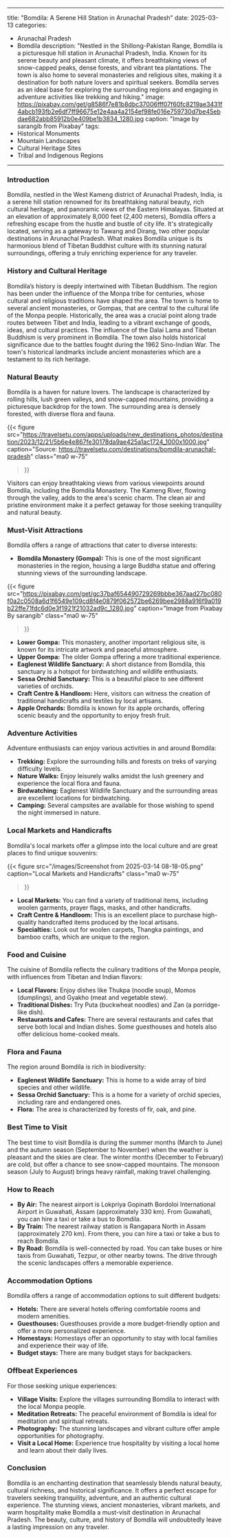 
---
title: "Bomdila: A Serene Hill Station in Arunachal Pradesh"
date: 2025-03-13
categories:
  - Arunachal Pradesh
  - Bomdila
description: "Nestled in the Shillong-Pakistan Range, Bomdila is a picturesque hill station in Arunachal Pradesh, India. Known for its serene beauty and pleasant climate, it offers breathtaking views of snow-capped peaks, dense forests, and vibrant tea plantations. The town is also home to several monasteries and religious sites, making it a destination for both nature lovers and spiritual seekers. Bomdila serves as an ideal base for exploring the surrounding regions and engaging in adventure activities like trekking and hiking."
image: https://pixabay.com/get/g8586f7e81b8dbc37006fff07f60fc8219ae3431f4abcb193fb2e6df7ff96675e12e4aa4a2154ef98fe016e759730d7be45ebdae682abb85912b0e409be1b3834_1280.jpg
caption: "Image by sarangib from Pixabay"
tags: 
  - Historical Monuments
  - Mountain Landscapes
  - Cultural Heritage Sites
  - Tribal and Indigenous Regions
---


### **Introduction**

Bomdila, nestled in the West Kameng district of Arunachal Pradesh, India, is a serene hill station renowned for its breathtaking natural beauty, rich cultural heritage, and panoramic views of the Eastern Himalayas. Situated at an elevation of approximately 8,000 feet (2,400 meters), Bomdila offers a refreshing escape from the hustle and bustle of city life. It's strategically located, serving as a gateway to Tawang and Dirang, two other popular destinations in Arunachal Pradesh. What makes Bomdila unique is its harmonious blend of Tibetan Buddhist culture with its stunning natural surroundings, offering a truly enriching experience for any traveler.

### **History and Cultural Heritage**

Bomdila’s history is deeply intertwined with Tibetan Buddhism. The region has been under the influence of the Monpa tribe for centuries, whose cultural and religious traditions have shaped the area. The town is home to several ancient monasteries, or Gompas, that are central to the cultural life of the Monpa people. Historically, the area was a crucial point along trade routes between Tibet and India, leading to a vibrant exchange of goods, ideas, and cultural practices. The influence of the Dalai Lama and Tibetan Buddhism is very prominent in Bomdila. The town also holds historical significance due to the battles fought during the 1962 Sino-Indian War. The town's historical landmarks include ancient monasteries which are a testament to its rich heritage.

###  **Natural Beauty**

Bomdila is a haven for nature lovers. The landscape is characterized by rolling hills, lush green valleys, and snow-capped mountains, providing a picturesque backdrop for the town. The surrounding area is densely forested, with diverse flora and fauna. 

{{< figure
  src="https://travelsetu.com/apps/uploads/new_destinations_photos/destination/2023/12/21/5b6e4e867fe30178da9ae425a1ac1724_1000x1000.jpg"
  caption="Source: https://travelsetu.com/destinations/bomdila-arunachal-pradesh"
  class="ma0 w-75"
>}}

Visitors can enjoy breathtaking views from various viewpoints around Bomdila, including the Bomdila Monastery. The Kameng River, flowing through the valley, adds to the area's scenic charm. The clean air and pristine environment make it a perfect getaway for those seeking tranquility and natural beauty.

### **Must-Visit Attractions**

Bomdila offers a range of attractions that cater to diverse interests:

*   **Bomdila Monastery (Gompa):** This is one of the most significant monasteries in the region, housing a large Buddha statue and offering stunning views of the surrounding landscape.

{{< figure
  src="https://pixabay.com/get/gc37baf654490729269bbbe367aad27bc080f0a2c0508a6d1f6549e109cd8f4e0879f062572be6269bee2988a916f9a019b22ffe71fdc6d0e3f1921f21032ad9c_1280.jpg"
  caption="Image from Pixabay By sarangib"
  class="ma0 w-75"
>}}

*   **Lower Gompa:** This monastery, another important religious site, is known for its intricate artwork and peaceful atmosphere.
*   **Upper Gompa:** The older Gompa offering a more traditional experience.
*   **Eaglenest Wildlife Sanctuary:** A short distance from Bomdila, this sanctuary is a hotspot for birdwatching and wildlife enthusiasts.
*   **Sessa Orchid Sanctuary:** This is a beautiful place to see different varieties of orchids.
*   **Craft Centre & Handloom:** Here, visitors can witness the creation of traditional handicrafts and textiles by local artisans.
*   **Apple Orchards:** Bomdila is known for its apple orchards, offering scenic beauty and the opportunity to enjoy fresh fruit.

### **Adventure Activities**

Adventure enthusiasts can enjoy various activities in and around Bomdila:

*   **Trekking:** Explore the surrounding hills and forests on treks of varying difficulty levels.
*   **Nature Walks:** Enjoy leisurely walks amidst the lush greenery and experience the local flora and fauna.
*   **Birdwatching:** Eaglenest Wildlife Sanctuary and the surrounding areas are excellent locations for birdwatching.
*   **Camping:** Several campsites are available for those wishing to spend the night immersed in nature.

### **Local Markets and Handicrafts**

Bomdila's local markets offer a glimpse into the local culture and are great places to find unique souvenirs:

{{< figure
  src="/images/Screenshot from 2025-03-14 08-18-05.png"
  caption="Local Markets and Handicrafts"
  class="ma0 w-75"
>}}

*   **Local Markets:** You can find a variety of traditional items, including woolen garments, prayer flags, masks, and other handicrafts.
*   **Craft Centre & Handloom:** This is an excellent place to purchase high-quality handcrafted items produced by the local artisans.
*   **Specialties:** Look out for woolen carpets, Thangka paintings, and bamboo crafts, which are unique to the region.

### **Food and Cuisine**

The cuisine of Bomdila reflects the culinary traditions of the Monpa people, with influences from Tibetan and Indian flavors:

*   **Local Flavors:** Enjoy dishes like Thukpa (noodle soup), Momos (dumplings), and Gyakho (meat and vegetable stew).
*   **Traditional Dishes:** Try Puta (buckwheat noodles) and Zan (a porridge-like dish).
*   **Restaurants and Cafes:** There are several restaurants and cafes that serve both local and Indian dishes. Some guesthouses and hotels also offer delicious home-cooked meals.

### **Flora and Fauna**

The region around Bomdila is rich in biodiversity:

*   **Eaglenest Wildlife Sanctuary:** This is home to a wide array of bird species and other wildlife.
*   **Sessa Orchid Sanctuary:** This is a home for a variety of orchid species, including rare and endangered ones.
*   **Flora:** The area is characterized by forests of fir, oak, and pine.

### **Best Time to Visit**

The best time to visit Bomdila is during the summer months (March to June) and the autumn season (September to November) when the weather is pleasant and the skies are clear. The winter months (December to February) are cold, but offer a chance to see snow-capped mountains. The monsoon season (July to August) brings heavy rainfall, making travel challenging.

### **How to Reach**

*   **By Air:** The nearest airport is Lokpriya Gopinath Bordoloi International Airport in Guwahati, Assam (approximately 330 km). From Guwahati, you can hire a taxi or take a bus to Bomdila.
*   **By Train:** The nearest railway station is Rangapara North in Assam (approximately 270 km). From there, you can hire a taxi or take a bus to reach Bomdila.
*   **By Road:** Bomdila is well-connected by road. You can take buses or hire taxis from Guwahati, Tezpur, or other nearby towns.  The drive through the scenic landscapes offers a memorable experience.

### **Accommodation Options**

Bomdila offers a range of accommodation options to suit different budgets:

*   **Hotels:** There are several hotels offering comfortable rooms and modern amenities.
*   **Guesthouses:** Guesthouses provide a more budget-friendly option and offer a more personalized experience.
*   **Homestays:** Homestays offer an opportunity to stay with local families and experience their way of life.
*   **Budget stays:** There are many budget stays for backpackers.

### **Offbeat Experiences**

For those seeking unique experiences:

*   **Village Visits:** Explore the villages surrounding Bomdila to interact with the local Monpa people.
*   **Meditation Retreats:** The peaceful environment of Bomdila is ideal for meditation and spiritual retreats.
*   **Photography:** The stunning landscapes and vibrant culture offer ample opportunities for photography.
*   **Visit a Local Home:** Experience true hospitality by visiting a local home and learn about their daily lives.

### **Conclusion**

Bomdila is an enchanting destination that seamlessly blends natural beauty, cultural richness, and historical significance. It offers a perfect escape for travelers seeking tranquility, adventure, and an authentic cultural experience. The stunning views, ancient monasteries, vibrant markets, and warm hospitality make Bomdila a must-visit destination in Arunachal Pradesh. The beauty, culture, and history of Bomdila will undoubtedly leave a lasting impression on any traveler.



